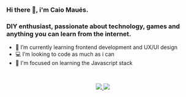 ### Hi there :vulcan_salute:, i'm Caio Maués.

### DIY enthusiast, passionate about technology, games and anything you can learn from the internet.

- 🌱 I’m currently learning frontend development and UX/UI design
- 💻 I’m looking to code as much as i can
- 🧠 I'm focused on learning the Javascript stack


<br>


<p align='center'>

 <a href="https://instagram.com/alexandresanlim">
    <img src="https://img.shields.io/badge/instagram-%23E4405F.svg?&style=for-the-badge&logo=instagram&logoColor=white" />        
  </a>
  
  <a href="https://www.linkedin.com/in/alexandresanlim/">
    <img src="https://img.shields.io/badge/linkedin-%230077B5.svg?&style=for-the-badge&logo=linkedin&logoColor=white" />
  </a>
  
 </p>
